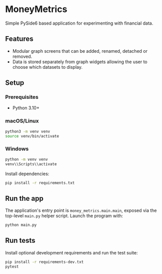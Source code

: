 # MoneyMetrics

Simple PySide6 based application for experimenting with financial data.

## Features

* Modular graph screens that can be added, renamed, detached or removed.
* Data is stored separately from graph widgets allowing the user to choose
  which datasets to display.

## Setup

### Prerequisites
- Python 3.10+

### macOS/Linux
```bash
python3 -m venv venv
source venv/bin/activate
```

### Windows
```bash
python -m venv venv
venv\\Scripts\\activate
```

Install dependencies:

```bash
pip install -r requirements.txt
```

## Run the app

The application's entry point is `money_metrics.main.main`, exposed via the
top-level `main.py` helper script. Launch the program with:

```bash
python main.py
```

## Run tests

Install optional development requirements and run the test suite:

```bash
pip install -r requirements-dev.txt
pytest
```

